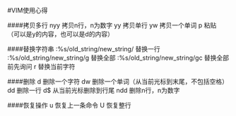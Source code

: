 #VIM使用心得

####拷贝多行
	nyy 拷贝n行，n为数字
	yy  拷贝单行
	yw  拷贝一个单词
	p   粘贴 （可以是y的内容，也可以是d的内容）
	
####替换字符串
	:%s/old_string/new_string/   替换一行
	:%s/old_string/new_string/g  替换全部
	:%s/old_string/new_string/gc  替换全部前先询问
	r        替换当前字符
	
####删除
	d    删除一个字符
	dw   删除一个单词（从当前光标到末尾，不包括空格）
	dd   删除一行
	d$   从当前光标删除到行尾
	ndd  删除n行，n为数字

####恢复操作
	u    恢复上一条命令
	U    恢复整行
	